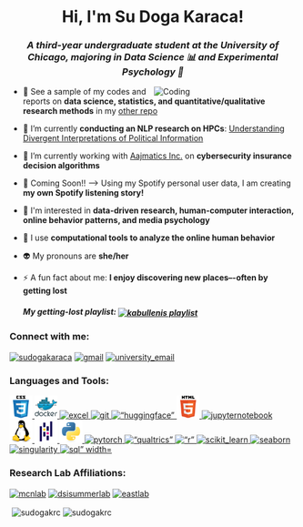 <h1 align="center">Hi,  I'm Su Doga Karaca!</h1>
<h3 align="center"><em>A third-year undergraduate student at the University of Chicago, majoring in Data Science 📊 and Experimental Psychology 🧠</em></h3>

<a href="https://giphy.com/gifs/cute-girl-l0HlGeTBdTqMll15u"><img align="right" alt="Coding" width="250" src="https://media0.giphy.com/media/l0HlGeTBdTqMll15u/giphy.gif?cid=790b7611fcdb92b378e371ea8bdec6ccf274b5dc9502a975&rid=giphy.gif&ct=s"></a>


- 📄 See a sample of my codes and reports on **data science, statistics, and quantitative/qualitative research methods** in my [other repo](https://github.com/sudogakrc/Projects)

- 🔭 I’m currently **conducting an NLP research on HPCs**: [Understanding Divergent Interpretations of Political Information](https://datascience.uchicago.edu/news/new-data-democracy-research-initiative-launched-at-university-of-chicago/)

- 🌱 I’m currently working with [Aajmatics Inc.](https://aajimatics.com/) on **cybersecurity insurance decision algorithms**

- 🧁 Coming Soon!! --> Using my Spotify personal user data, I am creating **my own Spotify listening story!**

- 🌈 I'm interested in **data-driven research, human-computer interaction, online behavior patterns, and media psychology**

- 👾 I use **computational tools to analyze the online human behavior**

- 👽 My pronouns are **she/her**

- ⚡ A fun fact about me: **I enjoy discovering new places–-often by getting lost**
  <h5 align="left"> My getting-lost playlist:      <a href="https://open.spotify.com/playlist/71vu3PpHnU8DK4t2D33LzC?si=585cf9fa2c304507" target="blank"><img align="center" src="https://storage.googleapis.com/pr-newsroom-wp/1/2018/11/Spotify_Logo_RGB_Green.png" alt="kabullenis playlist" height="20" width="70" /></a>  </h5>

<h3 align="left">Connect with me:</h3>
<p align="left">
<a href="https://www.linkedin.com/in/su-doga-karaca/" target="blank"><img align="center" src="https://raw.githubusercontent.com/rahuldkjain/github-profile-readme-generator/master/src/images/icons/Social/linked-in-alt.svg" alt="sudogakaraca" height="30" width="40" /></a> <a href="sudogakrc@gmail.com" target="blank"><img align="center" src="https://mailmeteor.com/logos/assets/PNG/Gmail_Logo_512px.png" alt="gmail" height="30" width="40" /></a> <a href="sudogakaraca@uchicago.edu" target="blank"><img align="center" src="https://upload.wikimedia.org/wikipedia/en/7/79/University_of_Chicago_shield.svg" alt="university_email" height="30" width="40" /></a>
</p>

<h3 align="left">Languages and Tools:</h3>
<p align="left"> 
<a href="https://www.w3schools.com/css/" target="_blank" rel="noreferrer"> <img src="https://raw.githubusercontent.com/devicons/devicon/master/icons/css3/css3-original-wordmark.svg" alt="css3" width="40" height="40"/> </a> 
<a href="https://www.docker.com/" target="_blank" rel="noreferrer"> <img src="https://raw.githubusercontent.com/devicons/devicon/master/icons/docker/docker-original-wordmark.svg" alt="docker" width="40" height="40"/> </a> 
<a href="https://www.microsoft.com/en-us/microsoft-365/excel" target="_blank" rel="noreferrer"> <img src="https://upload.wikimedia.org/wikipedia/commons/thumb/3/34/Microsoft_Office_Excel_%282019%E2%80%93present%29.svg/2203px-Microsoft_Office_Excel_%282019%E2%80%93present%29.svg.png" alt="excel" width="40" height="40"/> </a>
<a href="https://git-scm.com/" target="_blank" rel="noreferrer"> <img src="https://www.vectorlogo.zone/logos/git-scm/git-scm-icon.svg" alt="git" width="40" height="40"/> </a> 
<a href="https://huggingface.co/" target="_blank" rel="noreferrer"> <img src="https://huggingface.co/front/assets/huggingface_logo.svg" alt=“huggingface” width="40" height="40"/> </a> 
<a href="https://www.w3.org/html/" target="_blank" rel="noreferrer"> <img src="https://raw.githubusercontent.com/devicons/devicon/master/icons/html5/html5-original-wordmark.svg" alt="html5" width="40" height="40"/> </a> 
<a href="https://jupyter.org/" target="_blank" rel="noreferrer"> <img src="https://jupyter.org/assets/homepage/main-logo.svg" alt="jupyternotebook" width="40" height="40"/> </a> 
<a href="https://www.linux.org/" target="_blank" rel="noreferrer"> <img src="https://raw.githubusercontent.com/devicons/devicon/master/icons/linux/linux-original.svg" alt="linux" width="40" height="40"/> </a> 
<a href="https://pandas.pydata.org/" target="_blank" rel="noreferrer"> <img src="https://raw.githubusercontent.com/devicons/devicon/2ae2a900d2f041da66e950e4d48052658d850630/icons/pandas/pandas-original.svg" alt="pandas" width="40" height="40"/> </a>
 <a href="https://www.python.org" target="_blank" rel="noreferrer"> <img src="https://raw.githubusercontent.com/devicons/devicon/master/icons/python/python-original.svg" alt="python" width="40" height="40"/> </a>
 <a href="https://pytorch.org/" target="_blank" rel="noreferrer"> <img src="https://www.vectorlogo.zone/logos/pytorch/pytorch-icon.svg" alt="pytorch" width="40" height="40"/> </a> 
<a href="https://www.qualtrics.com/uk/?rid=ip&prevsite=en&newsite=uk&geo=TR&geomatch=uk" target="_blank" rel="noreferrer"> <img src="https://www.qualtrics.com/m/qualtrics-xm-2x.svg" alt=“qualtrics” width="40" height="40"/> </a>
<a href="https://www.r-project.org/" target="_blank" rel="noreferrer"> <img src="https://www.r-project.org/logo/Rlogo.svg" alt=“r” width="40" height="40"/> </a>
<a href="https://scikit-learn.org/" target="_blank" rel="noreferrer"> <img src="https://upload.wikimedia.org/wikipedia/commons/0/05/Scikit_learn_logo_small.svg" alt="scikit_learn" width="40" height="40"/> </a>
 <a href="https://seaborn.pydata.org/" target="_blank" rel="noreferrer"> <img src="https://seaborn.pydata.org/_images/logo-mark-lightbg.svg" alt="seaborn" width="40" height="40"/> </a>
 <a href="https://docs.sylabs.io/guides/3.5/user-guide/index.html" target="_blank" rel="noreferrer"> <img src="https://sylabs.io/wp-content/uploads/2022/03/singularity-logo-round.svg" alt="singularity" width="40" height="40"/> </a>
 <a href="https://www.w3schools.com/sql/" target="_blank" rel="noreferrer"> <img src="https://user-images.githubusercontent.com/40461634/114240226-2f506580-9955-11eb-849b-e2a25117d681.png" alt="sql” width="40" height="40"/> </a>
 </p>
 
<h3 align="left">Research Lab Affiliations:</h3>
<p align="left">
<a href="https://mcnlab.uchicago.edu/" target="blank"><img align="center" src="https://cpb-us-w2.wpmucdn.com/voices.uchicago.edu/dist/7/3210/files/2021/07/Screen-Shot-2021-07-22-at-17.21.54.png" alt="mcnlab" height="40" width="200" /></a>
<a href="https://datascience.uchicago.edu/engage/summerlab/#program-overview" target="blank"><img align="center" src="https://datascience.uchicago.edu/wp-content/uploads/2021/10/DSI_Logo_Color.svg" alt="dsisummerlab" height="40" width="200" /></a>
<a href="https://eastlab.uchicago.edu/" target="blank"><img align="center" src="https://cpb-us-w2.wpmucdn.com/voices.uchicago.edu/dist/b/2760/files/2021/04/EAST_logo.png" alt="eastlab" height="40" width="40" /></a>
</p>

<p>&nbsp;<img align="center" src="https://github-readme-stats.vercel.app/api?username=sudogakrc&show_icons=true&locale=en" alt="sudogakrc"/>
<img align="center" src="https://github-readme-streak-stats.herokuapp.com/?user=sudogakrc&" alt="sudogakrc"/></p>


